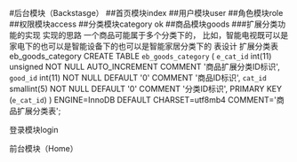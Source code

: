 #后台模块（Backstasge）
##首页模块index
##用户模块user
##角色模块role
##权限模块access
##分类模块category ok
##商品模块goods
###扩展分类功能的实现
实现的思路
一个商品可能属于多个分类下的，
比如，智能电视既可以是家电下的也可以是智能设备下的也可以是智能家居分类下的
表设计 扩展分类表 eb_goods_category
CREATE TABLE `eb_goods_category` (
  `e_cat_id` int(11) unsigned NOT NULL AUTO_INCREMENT COMMENT '商品扩展分类ID标识',
  `good_id` int(11) NOT NULL DEFAULT '0' COMMENT '商品ID标识',
  `cat_id` smallint(5) NOT NULL DEFAULT '0' COMMENT '分类ID标识',
  PRIMARY KEY (`e_cat_id`)
) ENGINE=InnoDB DEFAULT CHARSET=utf8mb4 COMMENT='商品扩展分类表';


登录模块login

前台模块（Home）
